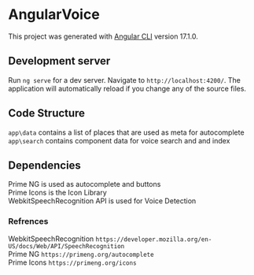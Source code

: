 # AngularVoice

This project was generated with [Angular CLI](https://github.com/angular/angular-cli) version 17.1.0.

## Development server

Run `ng serve` for a dev server. Navigate to `http://localhost:4200/`. The application will automatically reload if you change any of the source files.

## Code Structure

`app\data` contains a list of places that are used as meta for autocomplete \
`app\search` contains component data for voice search and and index

## Dependencies

Prime NG is used as autocomplete and buttons \
Prime Icons is the Icon Library \
WebkitSpeechRecognition API is used for Voice Detection 

### Refrences

WebkitSpeechRecognition `https://developer.mozilla.org/en-US/docs/Web/API/SpeechRecognition` \
Prime NG `https://primeng.org/autocomplete` \
Prime Icons `https://primeng.org/icons` 
